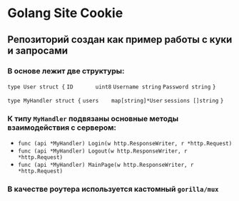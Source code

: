 # Golang Site Cookie
 
## Репозиторий создан как пример работы с куки и запросами

### В основе лежит две структуры:
`type User struct {`
	`ID       uint8`
	`Username string`
	`Password string`
`}`

`type MyHandler struct {`
	`users    map[string]*User`
	`sessions []string`
`}`

### К типу `MyHandler` подвязаны основные методы взаимодействия с сервером:
- `func (api *MyHandler) Login(w http.ResponseWriter, r *http.Request)`
- `func (api *MyHandler) Logout(w http.ResponseWriter, r *http.Request)`
- `func (api *MyHandler) MainPage(w http.ResponseWriter, r *http.Request)`

### В качестве роутера используется кастомный `gorilla/mux`

